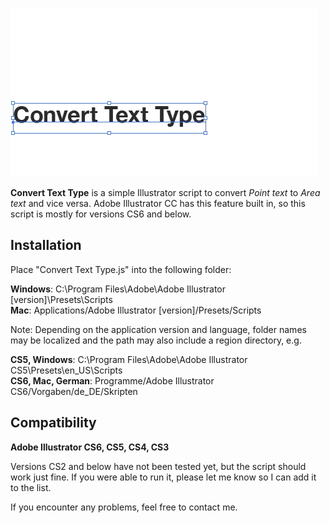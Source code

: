 ![Convert Text Type](/Demo.gif?raw=true)

**Convert Text Type** is a simple Illustrator script to convert _Point text_ to _Area text_ and vice versa. Adobe Illustrator CC has this feature built in, so this script is mostly for versions CS6 and below.

## Installation

Place "Convert Text Type.js" into the following folder:

**Windows**: C:\Program Files\Adobe\Adobe Illustrator [version]\Presets\Scripts<br>
**Mac**: Applications/Adobe Illustrator [version]/Presets/Scripts

Note: Depending on the application version and language, folder names may be localized and the path may also include a region directory, e.g.

**CS5, Windows**: C:\Program Files\Adobe\Adobe Illustrator CS5\Presets\en_US\Scripts<br>
**CS6, Mac, German**: Programme/Adobe Illustrator CS6/Vorgaben/de_DE/Skripten

## Compatibility

**Adobe Illustrator CS6, CS5, CS4, CS3**

Versions CS2 and below have not been tested yet, but the script should work just fine. If you were able to run it, please let me know so I can add it to the list.

If you encounter any problems, feel free to contact me.
